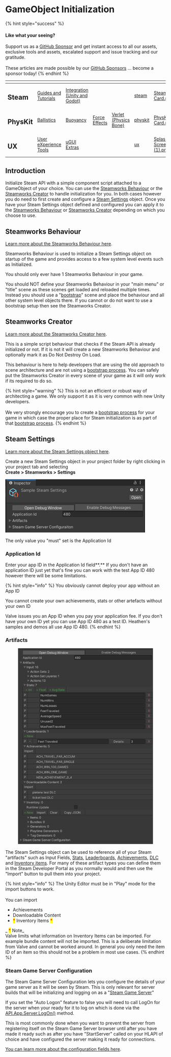 # GameObject Initialization

{% hint style="success" %}
#### Like what your seeing?

Support us as a [GitHub Sponsor](../../../../become-a-sponsor/) and get instant access to all our assets, exclusive tools and assets, escalated support and issue tracking and our gratitude.\
\
These articles are made possible by our [GitHub Sponsors](../../../../become-a-sponsor/) ... become a sponsor today!
{% endhint %}

<table data-view="cards"><thead><tr><th></th><th></th><th></th><th></th><th></th><th data-hidden data-card-target data-type="content-ref"></th><th data-hidden data-card-cover data-type="files"></th></tr></thead><tbody><tr><td><h2>Steam</h2></td><td><a href="../../../../company/steam/">Guides and Tutorials</a></td><td><a href="../../">Integration (Unity and Godot)</a></td><td></td><td></td><td><a href="../../../../company/steam/">steam</a></td><td><a href="../../../../.gitbook/assets/Steamworks Card.png">Steamworks Card.png</a></td></tr><tr><td><h2>PhysKit</h2></td><td><a href="../../../physkit/learning/sample-scenes/1-ballistic-basics.md">Ballistics</a></td><td><a href="../../../physkit/learning/sample-scenes/1-buoyancy-example.md">Buoyancy</a></td><td><a href="../../../physkit/learning/sample-scenes/1-force-effect-fields.md">Force Effects</a></td><td><a href="../../../physkit/learning/sample-scenes/2-verlet-spring-skinned-mesh.md">Verlet (Physics Bone)</a></td><td><a href="../../../physkit/">physkit</a></td><td><a href="../../../../.gitbook/assets/PhysKit Card.png">PhysKit Card.png</a></td></tr><tr><td><h2>UX</h2></td><td><a href="../../../ux/learning/core-concepts/">User eXperience Tools</a></td><td><a href="../../../ux/learning/ugui-extras/">uGUI Extras</a></td><td></td><td></td><td><a href="../../../ux/">ux</a></td><td><a href="../../../../.gitbook/assets/Splash Screen (1).png">Splash Screen (1).png</a></td></tr></tbody></table>

## Introduction

Initialize Steam API with a simple component script attached to a GameObject of your choice. You can use the [Steamworks Behaviour](../../unity/components/steamworks-behaviour.md) or the [Steamworks Creator](../../unity/components/steamworks-creator.md) to handle initialization for you. In both cases however you do need to first create and configure a [Steam Settings](../../unity/scriptable-objects/steam-settings/) object. Once you have your Steam Settings object defined and configured you can apply it to the [Steamworks Behaviour](../../unity/components/steamworks-behaviour.md) or [Steamworks Creator](../../unity/components/steamworks-creator.md) depending on which you choose to use.

## Steamworks Behaviour

[Learn more about the Steamworks Behaviour here](gameobject-initialization.md#steamworks-behaviour).

Steamworks Behaviour is used to initialize a Steam Settings object on startup of the game and provides access to a few system level events such as Initialized.&#x20;

You should only ever have 1 Steamworks Behaviour in your game.

You should NOT define your Steamworks Behaviour in your "main menu" or "title" scene as these scenes get loaded and reloaded multiple times. Instead you should use a "[bootstrap](../../../../company/design/bootstrap-scene.md)" scene and place the behaviour and all other system level objects there. If you cannot or do not want to use a bootstrap setup then see the Steamworks Creator.

## Steamworks Creator

[Learn more about the Steamworks Creator here](../../unity/components/steamworks-creator.md).

This is a simple script behaviour that checks if the Steam API is already initialized or not. If it is not it will create a new Steamworks Behaviour and optionally mark it as Do Not Destroy On Load.&#x20;

This behaviour is here to help developers that are using the old approach to scene architecture and are not using a [bootstrap process](../../../../company/design/bootstrap-scene.md). You can safely put the Steamworks Creator in every scene of your game as it will only work if its required to do so.

{% hint style="warning" %}
This is not an efficient or robust way of architecting a game. We only support it as it is very common with new Unity developers.\
\
We very strongly encourage you to create a [bootstrap process](../../../../company/design/bootstrap-scene.md) for your game in which case the proper place for Steam initialization is as part of that [bootstrap process](../../../../company/design/bootstrap-scene.md).
{% endhint %}

## Steam Settings

[Learn more about the Steam Settings object here](../../unity/scriptable-objects/steam-settings/).

Create a new Steam Settings object in your project folder by right clicking in your project tab and selecting\
**Create > Steamworks > Settings**

![](<../../../../.gitbook/assets/image (158) (1) (1) (1) (1).png>)

The only value you "must" set is the Application Id

### Application Id

Enter your app ID in the Application Id field**.**  If you don't have an application ID just yet that's fine you can work with the test App ID 480 however there will be some limitations.&#x20;

{% hint style="info" %}
You obviously cannot deploy your app without an App ID

You cannot create your own achievements, stats or other artefacts without your own ID



Valve issues you an App ID when you pay your application fee. If you don't have your own ID yet you can use App ID 480 as a test ID. Heathen's samples and demos all use App ID 480.
{% endhint %}

### Artifacts

<figure><img src="../../../../.gitbook/assets/image (3).png" alt=""><figcaption></figcaption></figure>

The Steam Settings object can be used to reference all of your Steam "artifacts" such as Input Fields, [Stats](../../../../company/steam/steamworks/stats-object.md), [Leaderboards](../../../../company/steam/steamworks/leaderboard-object/), [Achievements](../../../../company/steam/steamworks/achievement-object.md), [DLC ](../../../../company/steam/steamworks/downloadable-content-object.md)and [Inventory items](../../../../company/steam/steamworks/inventory/). For many of these artifact types you can define them in the Steam Developer Portal as you normally would and then use the "Import" button to pull them into your project.

{% hint style="info" %}
The Unity Editor must be in "Play" mode for the import buttons to work.\
\
You can import

* Achievements
* Downloadable Content&#x20;
* <mark style="color:red;">\*</mark> Inventory Items <mark style="color:red;">\*</mark>



&#x20;_ <mark style="color:red;">\*</mark> Note_\
Valve limits what information on Inventory Items can be imported. For example bundle content will not be imported. This is a deliberate limitation from Valve and cannot be worked around. In general you only need the item ID of an item so this should not be a problem in most use cases.
{% endhint %}

### Steam Game Server Configuration

The Steam Game Server Configuration lets you configure the details of your game server as it will be seen by Steam. This is only relevant for server builds that will be initializing and logging on as a "[Steam Game Server](../../../../company/steam/steamworks/multiplayer/game-server-browser/)"

If you set the "Auto Logon" feature to false you will need to call LogOn for the server when your ready for it to log on which is done via the [API.App.Server.LogOn()](../../api/app.server.md#logon) method.

This is most commonly done when you want to prevent the server from registering itself on the Steam Game Server browser until after you have made it ready such as after you have "StartServer" called on your HLAPI of choice and have configured the server making it ready for connections.

[You can learn more about the configuration fields here](../../objects/steam-game-server-configuration.md).
